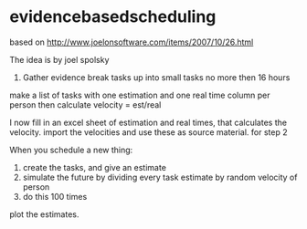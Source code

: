 # evidencebasedscheduling
based on http://www.joelonsoftware.com/items/2007/10/26.html

The idea is by joel spolsky

1. Gather evidence 
break tasks up into small tasks no more then 16 hours

make a list of tasks with one estimation and one real time column per person
then calculate velocity = est/real

  
  I now fill in an excel sheet of estimation and real times, that calculates the velocity.
  import the velocities and use these as source material. for step 2


When you schedule a new thing:

1. create the tasks, and give an estimate
2. simulate the future by dividing every task estimate by random velocity of person
3. do this 100 times

plot the estimates. 

